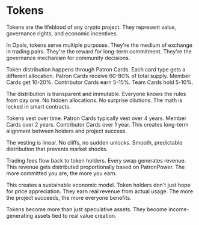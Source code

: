 # Tokens

Tokens are the lifeblood of any crypto project. They represent value, governance rights, and economic incentives.

In Opals, tokens serve multiple purposes. They're the medium of exchange in trading pairs. They're the reward for long-term commitment. They're the governance mechanism for community decisions.

Token distribution happens through Patron Cards. Each card type gets a different allocation. Patron Cards receive 60-80% of total supply. Member Cards get 10-20%. Contributor Cards earn 5-15%. Team Cards hold 5-10%.

The distribution is transparent and immutable. Everyone knows the rules from day one. No hidden allocations. No surprise dilutions. The math is locked in smart contracts.

Tokens vest over time. Patron Cards typically vest over 4 years. Member Cards over 2 years. Contributor Cards over 1 year. This creates long-term alignment between holders and project success.

The vesting is linear. No cliffs, no sudden unlocks. Smooth, predictable distribution that prevents market shocks.

Trading fees flow back to token holders. Every swap generates revenue. This revenue gets distributed proportionally based on PatronPower. The more committed you are, the more you earn.

This creates a sustainable economic model. Token holders don't just hope for price appreciation. They earn real revenue from actual usage. The more the project succeeds, the more everyone benefits.

Tokens become more than just speculative assets. They become income-generating assets tied to real value creation.
